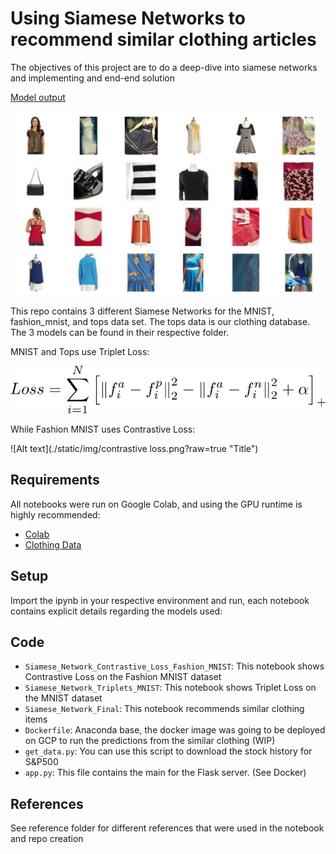 # Using Siamese Networks to recommend similar clothing articles
The objectives of this project are to do a deep-dive into siamese networks and implementing and end-end solution

<u> Model output </u>

![Alt text](./static/img/Modeloutput.jpg?raw=true "Title")

This repo contains 3 different Siamese Networks for the MNIST, fashion_mnist, and tops data set.
The tops data is our clothing database. The 3 models can be found in their respective folder. 

MNIST and Tops use Triplet Loss:

![Alt text](./static/img/tripletloss.png?raw=true "Title")

While Fashion MNIST uses Contrastive Loss:

![Alt text](./static/img/contrastive loss.png?raw=true "Title")

## Requirements
All notebooks were run on Google Colab, and using the GPU runtime is highly recommended:
- [Colab](https://colab.research.google.com/notebooks/intro.ipynb?utm_source=scs-index)
- [Clothing Data](https://console.cloud.google.com/storage/browser/fynd-open-source/research/MILDNet)

## Setup
Import the ipynb in your respective environment and run, each notebook contains explicit details regarding the models used:

## Code
- `Siamese_Network_Contrastive_Loss_Fashion_MNIST`: This notebook shows Contrastive Loss on the Fashion MNIST dataset
- `Siamese_Network_Triplets_MNIST`:  This notebook shows Triplet Loss on the MNIST dataset
- `Siamese_Network_Final`:  This notebook recommends similar clothing items 
- `Dockerfile`: Anaconda base, the docker image was going to be deployed on GCP to run the predictions from the similar clothing (WIP)
- `get_data.py`: You can use this script to download the stock history for S&P500
- `app.py`: This file contains the main for the Flask server. (See Docker)

## References
See reference folder for different references that were used in the notebook and repo creation





 
